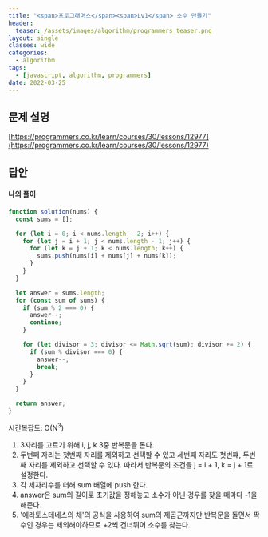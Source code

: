 ```yaml
---
title: "<span>프로그래머스</span><span>Lv1</span> 소수 만들기"
header:
  teaser: /assets/images/algorithm/programmers_teaser.png
layout: single
classes: wide
categories:
  - algorithm
tags:
  - [javascript, algorithm, programmers]
date: 2022-03-25
---
```


## 문제 설명

[https://programmers.co.kr/learn/courses/30/lessons/12977](https://programmers.co.kr/learn/courses/30/lessons/12977)

## 답안

#### 나의 풀이

```javascript
function solution(nums) {
  const sums = [];

  for (let i = 0; i < nums.length - 2; i++) {
    for (let j = i + 1; j < nums.length - 1; j++) {
      for (let k = j + 1; k < nums.length; k++) {
        sums.push(nums[i] + nums[j] + nums[k]);
      }
    }
  }

  let answer = sums.length;
  for (const sum of sums) {
    if (sum % 2 === 0) {
      answer--;
      continue;
    }

    for (let divisor = 3; divisor <= Math.sqrt(sum); divisor += 2) {
      if (sum % divisor === 0) {
        answer--;
        break;
      }
    }
  }

  return answer;
}
```

시간복잡도: O(N<sup>3</sup>)

1. 3자리를 고르기 위해 i, j, k 3중 반복문을 돈다.
1. 두번째 자리는 첫번째 자리를 제외하고 선택할 수 있고 세번째 자리도 첫번쨰, 두번째 자리를 제외하고 선택할 수 있다. 따라서 반복문의 조건을 j = i + 1, k = j + 1로 설정한다.
1. 각 세자리수를 더해 sum 배열에 push 한다.
1. answer은 sum의 길이로 초기값을 정해놓고 소수가 아닌 경우를 찾을 때마다 -1을 해준다.
1. '에라토스테네스의 체'의 공식을 사용하여 sum의 제곱근까지만 반복문을 돌면서 짝수인 경우는 제외해야하므로 +2씩 건너뛰어 소수를 찾는다.
